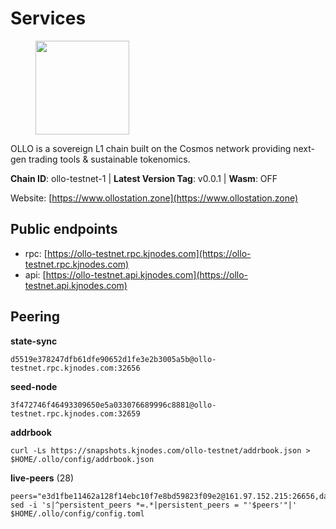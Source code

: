 # Services

<figure><img src="https://raw.githubusercontent.com/kj89/testnet_manuals/main/pingpub/logos/ollo.png" width="150" alt=""><figcaption></figcaption></figure>

OLLO is a sovereign L1 chain built on the Cosmos network providing  next-gen trading tools & sustainable tokenomics.

**Chain ID**: ollo-testnet-1 | **Latest Version Tag**: v0.0.1 | **Wasm**: OFF

Website: [https://www.ollostation.zone](https://www.ollostation.zone)


## Public endpoints

* rpc: [https://ollo-testnet.rpc.kjnodes.com](https://ollo-testnet.rpc.kjnodes.com)
* api: [https://ollo-testnet.api.kjnodes.com](https://ollo-testnet.api.kjnodes.com)

## Peering

**state-sync**

```
d5519e378247dfb61dfe90652d1fe3e2b3005a5b@ollo-testnet.rpc.kjnodes.com:32656
```

**seed-node**

```
3f472746f46493309650e5a033076689996c8881@ollo-testnet.rpc.kjnodes.com:32659
```

**addrbook**
```
curl -Ls https://snapshots.kjnodes.com/ollo-testnet/addrbook.json > $HOME/.ollo/config/addrbook.json
```

**live-peers** (28)
```
peers="e3d1fbe11462a128f14ebc10f7e8bd59823f09e2@161.97.152.215:26656,da8d3ca8e1c147f0037b1c43ad3de7174f5ec1b7@209.145.59.224:26656,d5519e378247dfb61dfe90652d1fe3e2b3005a5b@65.109.68.190:32656,7db2f25b3bceeb32769d20316d5f1567f0a4bb54@167.86.99.7:16656,7dc63d58dccf6777206d5cdbc1ec1b9ba5221bd5@65.108.97.58:15656,2a8f0fada8b8b71b8154cf30ce44aebea1b5fe3d@146.59.116.136:26656,74e60a35557efc793edb10667c3fff979ccbf49f@141.95.204.81:26656,a553ae4af55d127300dd707a46e715b47a82610a@65.21.131.215:26626,8c4a28db4a9f4a37725d504d6f87fb5e1aee0266@49.12.216.13:46656,83c109aacea2db21f46f9c4c5dbb5a7cbc81e6e1@178.62.62.90:26656,4da239f27366a2f0076163fc577afdc67d470a82@65.109.90.33:18156,dd577d8f2e997d7e70495640aff124ddb70d1a21@95.217.192.222:26656,d4696aba0fbb58a31b2736819ddecf699d787edb@38.242.159.61:26656,4a1dce5e59374f85d45fdb49478658b03e3d2ef3@65.21.134.202:26626,cadc2b601a188aedbe4156a6eb5a81e00770bcfc@65.108.219.110:26656,46d6f338d845f2eabf046d8bbabdab70a7d94b18@89.179.33.100:26656,ed38d885d068a963b0bc3986bb69680c34757a40@135.181.83.157:26656,5c2a752c9b1952dbed075c56c600c3a79b58c395@195.3.220.135:27006,84d57c8b3b4c07acc97e922cd17b8fc6dfa79a3b@142.132.152.46:26656,0bd4dce54aad2d9b67b992fd69b51694b43d3272@149.102.147.59:32656,9865c6e15faced6643adc228e3a59744e1b4e277@116.203.29.162:46656,c0b03cf21640b12d78f6b4b50d7505d05d37f055@95.217.230.54:26656,15bcdea616c717eb4356e125d4f631aaa596dfd5@65.108.77.106:26929,b1c40c092d4c889d14ac8db36621c114f811d797@65.109.92.241:22046,45c6c9060c390a068cf1d6c1d9999af196b961ef@65.21.78.153:30656,0ce58fd448e62aa0c06c2603d8e047b9c7f9a3e5@38.242.158.251:26656,42beefd08b5f8580177d1506220db3a548090262@65.108.195.29:26116,90c1f1775c36690b04bccc08ef942add99826358@38.242.212.52:32656"
sed -i 's|^persistent_peers *=.*|persistent_peers = "'$peers'"|' $HOME/.ollo/config/config.toml
```

